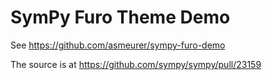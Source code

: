 # SymPy Furo Theme Demo

See https://github.com/asmeurer/sympy-furo-demo

The source is at https://github.com/sympy/sympy/pull/23159
